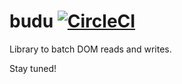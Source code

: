 # budu [![CircleCI](https://circleci.com/gh/sto3psl/budu.svg?style=svg)](https://circleci.com/gh/sto3psl/budu)
Library to batch DOM reads and writes.

Stay tuned!
